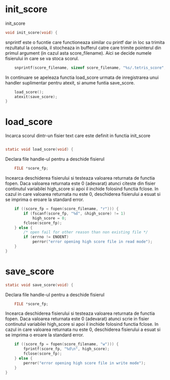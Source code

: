 
# init_score

init_score 

```c
void init_score(void) {
```
snprintf este o fucntie care functioneaza similar cu printf dar in loc sa trimita rezultatul la consola, il stocheaza in bufferul catre care trimite pointerul din primul argument (in cazul asta score_filename). Aici se decide numele fisierului in care se va stoca scorul. 

```c
	snprintf(score_filename, sizeof score_filename, "%s/.tetris_score", getenv("HOME"));
```
In continuare se apeleaza functia load_score urmata de inregistrarea unui handler suplimentar pentru atexit, si anume funtia save_score. 

```c
	load_score();
	atexit(save_score);
}
```

# load_score

Incarca scorul dintr-un fisier text care este definit in functia init_score

```c

static void load_score(void) {
```

Declara file handle-ul pentru a deschide fisierul

```c
	FILE *score_fp;
```
Incearca deschiderea fisierului si testeaza valoarea returnata de functia fopen. Daca valoarea returnata este 0 (adevarat) atunci citeste din fisier continutul variabilei high_score si apoi il inchide folosind functia fclose. In cazul in care valoarea returnata nu este 0, deschiderea fisierului a esuat si se imprima o eroare la standard error. 


```c
	if ((score_fp = fopen(score_filename, "r"))) {
		if (fscanf(score_fp, "%d", &high_score) != 1)
			high_score = 0;
		fclose(score_fp);
	} else {
		/* open fail for other reason than non existing file */
		if (errno != ENOENT)
			perror("error opening high score file in read mode");
	}
}
```

# save_score

```c
static void save_score(void) {
```

Declara file handle-ul pentru a deschide fisierul

```c
	FILE *score_fp;
```

Incearca deschiderea fisierului si testeaza valoarea returnata de functia fopen. Daca valoarea returnata este 0 (adevarat) atunci scrie in fisier continutul variabilei high_score si apoi il inchide folosind functia fclose. In cazul in care valoarea returnata nu este 0, deschiderea fisierului a esuat si se imprima o eroare la standard error. 

```c
	if ((score_fp = fopen(score_filename, "w"))) {
		fprintf(score_fp, "%d\n", high_score);
		fclose(score_fp);
	} else {
		perror("error opening high score file in write mode");
	}
}

```